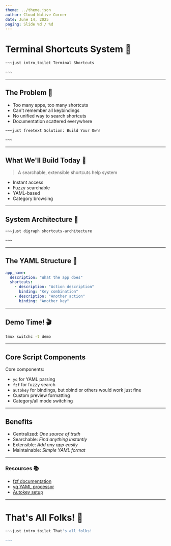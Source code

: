 ```yaml
---
theme: ../theme.json
author: Cloud Native Corner
date: June 14, 2025
paging: Slide %d / %d
---
```


# Terminal Shortcuts System 🚀

```bash
~~~just intro_toilet Terminal Shortcuts

~~~
```

---

## The Problem 🤔

- Too many apps, too many shortcuts
- Can't remember all keybindings  
- No unified way to search shortcuts
- Documentation scattered everywhere

```bash
~~~just freetext Solution: Build Your Own!

~~~
```

---

## What We'll Build Today 🎯

> A searchable, extensible shortcuts help system

- Instant access
- Fuzzy searchable
- YAML-based
- Category browsing

---

## System Architecture 🔧

```bash
~~~just digraph shortcuts-architecture

~~~
```

---

## The YAML Structure 📝

```yaml
app_name:
  description: "What the app does"
  shortcuts:
    - description: "Action description"
      binding: "Key combination"
    - description: "Another action"  
      binding: "Another key"
```

---

## Demo Time! 🎬

```bash
tmux switchc -t demo
```

---

## Core Script Components

Core components:
- `yq` for YAML parsing
- `fzf` for fuzzy search  
- `autokey` for bindings, but xbind or others would work just fine
- Custom preview formatting
- Category/all mode switching

---

## Benefits

- Centralized:  *One source of truth*
- Searchable:   *Find anything instantly*
- Extensible:   *Add any app easily*
- Maintainable: *Simple YAML format*

---

### Resources 📚

- [fzf documentation](https://github.com/junegunn/fzf)
- [yq YAML processor](https://github.com/mikefarah/yq)
- [Autokey setup](https://github.com/autokey/autokey)

---

# That's All Folks! 👋

```bash
~~~just intro_toilet That's all folks!

~~~
```

